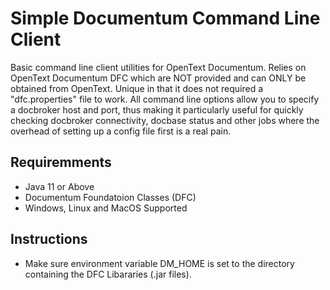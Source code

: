 # Simple Documentum Command Line Client

Basic command line client utilities for OpenText Documentum.  Relies on OpenText Documentum DFC which are NOT provided and can ONLY be obtained from OpenText.  Unique in that it does not required a "dfc.properties" file to work.  All command line options allow you to specify a docbroker host and port, thus making it particularly useful for quickly checking docbroker connectivity, docbase status and other jobs where the overhead of setting up a config file first is a real pain.

## Requiremments

- Java 11 or Above
- Documentum Foundatoion Classes (DFC)
- Windows, Linux and MacOS Supported

## Instructions

* Make sure environment variable DM_HOME is set to the directory containing the DFC Libararies (.jar files).